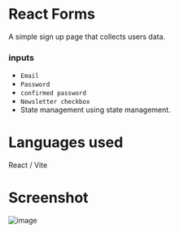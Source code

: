 # React Forms

A simple sign up page that collects users data.

### inputs

- `Email`
- `Password`
- `confirmed password`
- `Newsletter checkbox`
- State management using state management.

# Languages used

React / Vite

# Screenshot

![image](https://github.com/Lochipi/SignUpForm/assets/108942025/4b3779e4-515f-4b96-b192-0ba3e9f78028)
